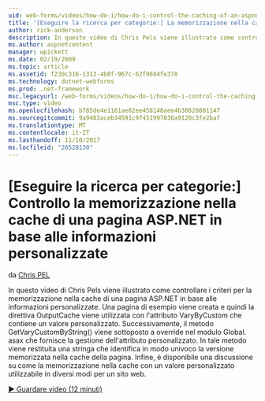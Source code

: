 ```yaml
---
uid: web-forms/videos/how-do-i/how-do-i-control-the-caching-of-an-aspnet-page-based-upon-custom-information
title: '[Eseguire la ricerca per categorie:] La memorizzazione nella cache di una pagina ASP.NET in base alle informazioni personalizzate controllo | Documenti Microsoft'
author: rick-anderson
description: In questo video di Chris Pels viene illustrato come controllare i criteri per la memorizzazione nella cache di una pagina ASP.NET in base alle informazioni personalizzate. Creazione di una pagina di esempio e quindi a....
ms.author: aspnetcontent
manager: wpickett
ms.date: 02/19/2009
ms.topic: article
ms.assetid: f230c316-1313-4b8f-967c-62f9684fe378
ms.technology: dotnet-webforms
ms.prod: .net-framework
msc.legacyurl: /web-forms/videos/how-do-i/how-do-i-control-the-caching-of-an-aspnet-page-based-upon-custom-information
msc.type: video
ms.openlocfilehash: b785de4e1161ae82ee458148aee4b30820801147
ms.sourcegitcommit: 9a9483aceb34591c97451997036a9120c3fe2baf
ms.translationtype: MT
ms.contentlocale: it-IT
ms.lasthandoff: 11/10/2017
ms.locfileid: "26528130"
---
```

<a name="how-do-i-control-the-caching-of-an-aspnet-page-based-upon-custom-information"></a>[Eseguire la ricerca per categorie:] Controllo la memorizzazione nella cache di una pagina ASP.NET in base alle informazioni personalizzate
====================
da [Chris PEL](https://twitter.com/chrispels)

In questo video di Chris Pels viene illustrato come controllare i criteri per la memorizzazione nella cache di una pagina ASP.NET in base alle informazioni personalizzate. Una pagina di esempio viene creata e quindi la direttiva OutputCache viene utilizzata con l'attributo VaryByCustom che contiene un valore personalizzato. Successivamente, il metodo GetVaryCustomByString() viene sottoposto a override nel modulo Global. asax che fornisce la gestione dell'attributo personalizzato. In tale metodo viene restituita una stringa che identifica in modo univoco la versione memorizzata nella cache della pagina. Infine, è disponibile una discussione su come la memorizzazione nella cache con un valore personalizzato utilizzabile in diversi modi per un sito web.

[&#9654; Guardare video (12 minuti)](https://channel9.msdn.com/Blogs/ASP-NET-Site-Videos/how-do-i-control-the-caching-of-an-aspnet-page-based-upon-custom-information)
